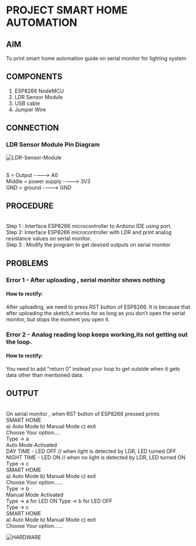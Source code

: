 # PROJECT SMART HOME AUTOMATION


## AIM

To print smart home automation guide on serial monitor for lighting system


## COMPONENTS

1.	ESP8266 NodeMCU
2.	LDR Sensor Module
3.	USB cable
4.	Jumper Wire


## CONNECTION

### LDR Sensor Module Pin Diagram

![LDR-Sensor-Module](https://github.com/JubyJohn/SMART-HOME-AUTOMATION/assets/81866407/d162a298-7b5f-4b1a-93cd-f3eabb30e631)

 
<br> S  = Output     ---->  A0
<br> Middle    = power supply  ---->  3V3
<br> GND   = ground   ---->  GND


## PROCEDURE

<br> Step 1 : Interface ESP8266 microcontroller to Arduino IDE using port.
<br> Step 2: Interface ESP8266 microcontroller with LDR and print analog resistance values on serial monitor.
<br> Step 3 : Modify the program to get desired outputs on serial  monitor


## PROBLEMS 

### Error 1 -   After uploading , serial monitor shows nothing
#### How to rectify:
After uploading, we need to press RST button of ESP8266. It is because that after uploading the sketch,it works for as long as you don’t open the serial monitor, but stops the moment you open it.

### Error 2 -   Analog reading loop keeps working,its not getting out the loop.
#### How to rectify:
You need to add "return 0" instead your loop to get outside when it gets data other than mentioned  data.


## OUTPUT

<br> On serial monitor , when RST button of ESP8266 pressed prints
<br> SMART HOME
<br> a) Auto Mode       b) Manual Mode      	 c) exit 
<br> Choose Your option....
<br> Type -> a
<br> Auto Mode Activated
<br> DAY TIME - LED OFF       // when light is detected by LDR, LED turned OFF
<br> NIGHT TIME - LED ON   // when no light is detected by LDR, LED turned ON
<br> Type -> c
<br> SMART HOME
<br> a) Auto Mode       b) Manual Mode      	 c) exit 
<br> Choose Your option......
<br> Type -> b
<br> Manual Mode Activated
<br> Type -> a for LED ON         Type -> b for LED OFF
<br> Type -> c
<br> SMART HOME
<br> a) Auto Mode       b) Manual Mode      	 c) exit 
<br> Choose Your option......

![HARDWARE](https://github.com/user-attachments/assets/988630d3-d514-46b6-8db1-f8d06a7799f9)




